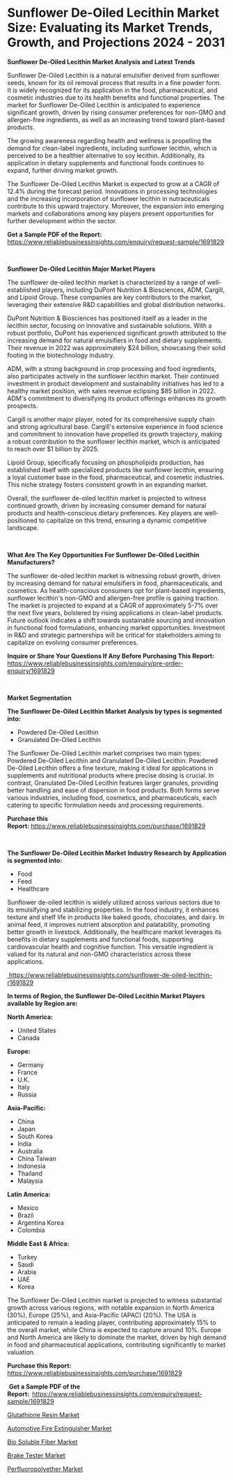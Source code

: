 <p><h1>Sunflower De-Oiled Lecithin Market Size: Evaluating its Market Trends, Growth, and Projections 2024 - 2031</h1></p><p><strong>Sunflower De-Oiled Lecithin Market Analysis and Latest Trends</strong></p>
<p><p>Sunflower De-Oiled Lecithin is a natural emulsifier derived from sunflower seeds, known for its oil removal process that results in a fine powder form. It is widely recognized for its application in the food, pharmaceutical, and cosmetic industries due to its health benefits and functional properties. The market for Sunflower De-Oiled Lecithin is anticipated to experience significant growth, driven by rising consumer preferences for non-GMO and allergen-free ingredients, as well as an increasing trend toward plant-based products.</p><p>The growing awareness regarding health and wellness is propelling the demand for clean-label ingredients, including sunflower lecithin, which is perceived to be a healthier alternative to soy lecithin. Additionally, its application in dietary supplements and functional foods continues to expand, further driving market growth.</p><p>The Sunflower De-Oiled Lecithin Market is expected to grow at a CAGR of 12.4% during the forecast period. Innovations in processing technologies and the increasing incorporation of sunflower lecithin in nutraceuticals contribute to this upward trajectory. Moreover, the expansion into emerging markets and collaborations among key players present opportunities for further development within the sector.</p></p>
<p><strong>Get a Sample PDF of the Report:&nbsp;</strong> <a href="https://www.reliablebusinessinsights.com/enquiry/request-sample/1691829?utm_campaign=57&utm_medium=2&utm_source=Github&utm_content=ia&utm_term=18102024&utm_id=sunflower-de-oiled-lecithin">https://www.reliablebusinessinsights.com/enquiry/request-sample/1691829</a></p>
<p>&nbsp;</p>
<p><strong>Sunflower De-Oiled Lecithin Major Market Players</strong></p>
<p><p>The sunflower de-oiled lecithin market is characterized by a range of well-established players, including DuPont Nutrition & Biosciences, ADM, Cargill, and Lipoid Group. These companies are key contributors to the market, leveraging their extensive R&D capabilities and global distribution networks.</p><p>DuPont Nutrition & Biosciences has positioned itself as a leader in the lecithin sector, focusing on innovative and sustainable solutions. With a robust portfolio, DuPont has experienced significant growth attributed to the increasing demand for natural emulsifiers in food and dietary supplements. Their revenue in 2022 was approximately $24 billion, showcasing their solid footing in the biotechnology industry.</p><p>ADM, with a strong background in crop processing and food ingredients, also participates actively in the sunflower lecithin market. Their continued investment in product development and sustainability initiatives has led to a healthy market position, with sales revenue eclipsing $85 billion in 2022. ADM's commitment to diversifying its product offerings enhances its growth prospects.</p><p>Cargill is another major player, noted for its comprehensive supply chain and strong agricultural base. Cargill's extensive experience in food science and commitment to innovation have propelled its growth trajectory, making a robust contribution to the sunflower lecithin market, which is anticipated to reach over $1 billion by 2025.</p><p>Lipoid Group, specifically focusing on phospholipids production, has established itself with specialized products like sunflower lecithin, ensuring a loyal customer base in the food, pharmaceutical, and cosmetic industries. This niche strategy fosters consistent growth in an expanding market.</p><p>Overall, the sunflower de-oiled lecithin market is projected to witness continued growth, driven by increasing consumer demand for natural products and health-conscious dietary preferences. Key players are well-positioned to capitalize on this trend, ensuring a dynamic competitive landscape.</p></p>
<p>&nbsp;</p>
<p><strong>What Are The Key Opportunities For Sunflower De-Oiled Lecithin Manufacturers?</strong></p>
<p><p>The sunflower de-oiled lecithin market is witnessing robust growth, driven by increasing demand for natural emulsifiers in food, pharmaceuticals, and cosmetics. As health-conscious consumers opt for plant-based ingredients, sunflower lecithin's non-GMO and allergen-free profile is gaining traction. The market is projected to expand at a CAGR of approximately 5-7% over the next five years, bolstered by rising applications in clean-label products. Future outlook indicates a shift towards sustainable sourcing and innovation in functional food formulations, enhancing market opportunities. Investment in R&D and strategic partnerships will be critical for stakeholders aiming to capitalize on evolving consumer preferences.</p></p>
<p><strong>Inquire or Share Your Questions If Any Before Purchasing This Report:</strong> <a href="https://www.reliablebusinessinsights.com/enquiry/pre-order-enquiry/1691829?utm_campaign=57&utm_medium=2&utm_source=Github&utm_content=ia&utm_term=18102024&utm_id=sunflower-de-oiled-lecithin">https://www.reliablebusinessinsights.com/enquiry/pre-order-enquiry/1691829</a></p>
<p>&nbsp;</p>
<p><strong>Market Segmentation</strong></p>
<p><strong>The Sunflower De-Oiled Lecithin Market Analysis by types is segmented into:</strong></p>
<p><ul><li>Powdered De-Oiled Lecithin</li><li>Granulated De-Oiled Lecithin</li></ul></p>
<p><p>The Sunflower De-Oiled Lecithin market comprises two main types: Powdered De-Oiled Lecithin and Granulated De-Oiled Lecithin. Powdered De-Oiled Lecithin offers a fine texture, making it ideal for applications in supplements and nutritional products where precise dosing is crucial. In contrast, Granulated De-Oiled Lecithin features larger granules, providing better handling and ease of dispersion in food products. Both forms serve various industries, including food, cosmetics, and pharmaceuticals, each catering to specific formulation needs and processing requirements.</p></p>
<p><strong>Purchase this Report:&nbsp;</strong><a href="https://www.reliablebusinessinsights.com/purchase/1691829?utm_campaign=57&utm_medium=2&utm_source=Github&utm_content=ia&utm_term=18102024&utm_id=sunflower-de-oiled-lecithin">https://www.reliablebusinessinsights.com/purchase/1691829</a></p>
<p>&nbsp;</p>
<p><strong>The Sunflower De-Oiled Lecithin Market Industry Research by Application is segmented into:</strong></p>
<p><ul><li>Food</li><li>Feed</li><li>Healthcare</li></ul></p>
<p><p>Sunflower de-oiled lecithin is widely utilized across various sectors due to its emulsifying and stabilizing properties. In the food industry, it enhances texture and shelf life in products like baked goods, chocolates, and dairy. In animal feed, it improves nutrient absorption and palatability, promoting better growth in livestock. Additionally, the healthcare market leverages its benefits in dietary supplements and functional foods, supporting cardiovascular health and cognitive function. This versatile ingredient is valued for its natural and non-GMO characteristics across these applications.</p></p>
<p><a href="https://www.reliablebusinessinsights.com/sunflower-de-oiled-lecithin-r1691829?utm_campaign=57&utm_medium=2&utm_source=Github&utm_content=ia&utm_term=18102024&utm_id=sunflower-de-oiled-lecithin">&nbsp;https://www.reliablebusinessinsights.com/sunflower-de-oiled-lecithin-r1691829</a></p>
<p><strong>In terms of Region, the Sunflower De-Oiled Lecithin Market Players available by Region are:</strong></p>
<p>
    <p> <strong> North America: </strong>
        <ul>
            <li>United States</li>
            <li>Canada</li>
        </ul>
        </p> 
    <p> <strong> Europe: </strong>
        <ul>
            <li>Germany</li>
            <li>France</li>
            <li>U.K.</li>
            <li>Italy</li>
            <li>Russia</li>
        </ul>
        </p> 
    <p> <strong> Asia-Pacific: </strong>
        <ul>
            <li>China</li>
            <li>Japan</li>
            <li>South Korea</li>
            <li>India</li>
            <li>Australia</li>
            <li>China Taiwan</li>
            <li>Indonesia</li>
            <li>Thailand</li>
            <li>Malaysia</li>
        </ul>
        </p> 
    <p> <strong> Latin America: </strong>
        <ul>
            <li>Mexico</li>
            <li>Brazil</li>
            <li>Argentina Korea</li>
            <li>Colombia</li>
        </ul>
        </p> 
    <p> <strong> Middle East & Africa: </strong>
        <ul>
            <li>Turkey</li>
            <li>Saudi</li>
            <li>Arabia</li>
            <li>UAE</li>
            <li>Korea</li>
        </ul>
    </p>
    </p>
<p><p>The Sunflower De-Oiled Lecithin market is projected to witness substantial growth across various regions, with notable expansion in North America (30%), Europe (25%), and Asia-Pacific (APAC) (20%). The USA is anticipated to remain a leading player, contributing approximately 15% to the overall market, while China is expected to capture around 10%. Europe and North America are likely to dominate the market, driven by high demand in food and pharmaceutical applications, contributing significantly to market valuation.</p></p>
<p><strong>Purchase this Report: </strong><a href="https://www.reliablebusinessinsights.com/purchase/1691829?utm_campaign=57&utm_medium=2&utm_source=Github&utm_content=ia&utm_term=18102024&utm_id=sunflower-de-oiled-lecithin">https://www.reliablebusinessinsights.com/purchase/1691829</a></p>
<p>&nbsp;<strong>Get a Sample PDF of the Report:&nbsp;&nbsp;</strong><a href="https://www.reliablebusinessinsights.com/enquiry/request-sample/1691829?utm_campaign=57&utm_medium=2&utm_source=Github&utm_content=ia&utm_term=18102024&utm_id=sunflower-de-oiled-lecithin">https://www.reliablebusinessinsights.com/enquiry/request-sample/1691829</a></p>
<p><strong></strong></p>
<p><p><a href="https://www.linkedin.com/pulse/glutathione-resin-market-research-report-exploring-size-revenue-ukxmf?utm_campaign=57&utm_medium=2&utm_source=Github&utm_content=ia&utm_term=18102024&utm_id=sunflower-de-oiled-lecithin">Glutathione Resin Market</a></p><p><a href="https://www.linkedin.com/pulse/global-automotive-fire-extinguisher-market-forecast-2024-y8tuf?utm_campaign=57&utm_medium=2&utm_source=Github&utm_content=ia&utm_term=18102024&utm_id=sunflower-de-oiled-lecithin">Automotive Fire Extinguisher Market</a></p><p><a href="https://github.com/tenoreduwagley4rt/Market-Research-Report-List-1/blob/main/bio-soluble-fiber-market.md?utm_campaign=57&utm_medium=2&utm_source=Github&utm_content=ia&utm_term=18102024&utm_id=sunflower-de-oiled-lecithin">Bio Soluble Fiber Market</a></p><p><a href="https://issuu.com/reportprime-2/docs/brake-tester-market-size-2030.pptx_3eff841c9021fa?utm_campaign=57&utm_medium=2&utm_source=Github&utm_content=ia&utm_term=18102024&utm_id=sunflower-de-oiled-lecithin">Brake Tester Market</a></p><p><a href="https://github.com/diedrer4btm/Market-Research-Report-List-1/blob/main/perfluoropolyether-market.md?utm_campaign=57&utm_medium=2&utm_source=Github&utm_content=ia&utm_term=18102024&utm_id=sunflower-de-oiled-lecithin">Perfluoropolyether Market</a></p></p>